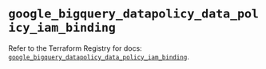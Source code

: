 # `google_bigquery_datapolicy_data_policy_iam_binding`

Refer to the Terraform Registry for docs: [`google_bigquery_datapolicy_data_policy_iam_binding`](https://registry.terraform.io/providers/hashicorp/google-beta/6.4.0/docs/resources/google_bigquery_datapolicy_data_policy_iam_binding).
